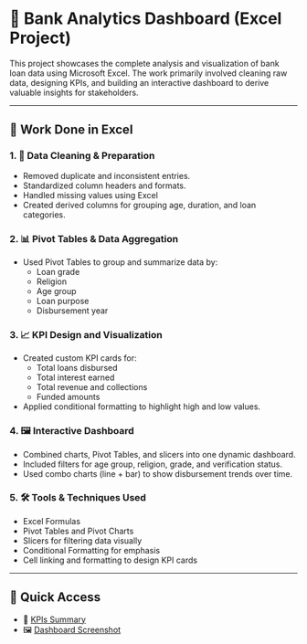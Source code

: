 # 🏦 Bank Analytics Dashboard (Excel Project)

This project showcases the complete analysis and visualization of bank loan data using Microsoft Excel. The work primarily involved cleaning raw data, designing KPIs, and building an interactive dashboard to derive valuable insights for stakeholders.

---

## 🧠 Work Done in Excel

### 1. 🧹 Data Cleaning & Preparation
- Removed duplicate and inconsistent entries.
- Standardized column headers and formats.
- Handled missing values using Excel 
- Created derived columns for grouping age, duration, and loan categories.

### 2. 📊 Pivot Tables & Data Aggregation
- Used Pivot Tables to group and summarize data by:
  - Loan grade
  - Religion
  - Age group
  - Loan purpose
  - Disbursement year

### 3. 📈 KPI Design and Visualization
- Created custom KPI cards for:
  - Total loans disbursed
  - Total interest earned
  - Total revenue and collections
  - Funded amounts
- Applied conditional formatting to highlight high and low values.

### 4. 🖼️ Interactive Dashboard
- Combined charts, Pivot Tables, and slicers into one dynamic dashboard.
- Included filters for age group, religion, grade, and verification status.
- Used combo charts (line + bar) to show disbursement trends over time.

### 5. 🛠️ Tools & Techniques Used
- Excel Formulas
- Pivot Tables and Pivot Charts
- Slicers for filtering data visually
- Conditional Formatting for emphasis
- Cell linking and formatting to design KPI cards

---

## 🔗 Quick Access

- 📄 [KPIs Summary](https://github.com/mdsamreen414/Excel/blob/main/Bank%20Analytics/KPIs%20Summary.txt)  
- 🖼️ [Dashboard Screenshot](https://github.com/mdsamreen414/Excel/blob/main/Bank%20Analytics/Screenshot.png?raw=true)


